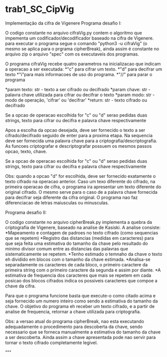 # trab1_SC_CipVig
Implementação da cifra de Vigenere
Programa desafio I: 

O codigo constante no arquivo cifraVig.py contem o algoritmo que impementa um codificador/decodificador baseado na cifra de Vigenere.
para executar o programa segue o comando "python3 -u cifraVig" (o mesmo se aplica para o prgrama cipherBreak), ainda assim é constante
no arquivo zip o arquivo "spec" com os executaveis dos programas.


O programa cifraVig recebe quatro parametros na inicializacao que indicam a operacao a ser executada:
*"c" para cifrar um texto.
*"d" para decifrar um texto
*"i"para mais informacoes de uso do programa.
*"//" para parar o programa

*param texto: str - texto a ser cifrado ou decifrado
*param chave: str - palavra chave utilizada para cifrar ou decifrar o texto
*param modo: str - modo de operação, 'cifrar' ou 'decifrar'
*return: str - texto cifrado ou decifrado

Se a opcao de operacao escolhida for "c" ou "d" serao pedidas duas strings, texto para cifrar ou decifra e palavra chave 
respectivamente

Apos a escolha da opcao desejada, deve ser fornecido o texto a ser cifrado/decifrado seguido de enter para a proxima etapa.
Na sequencia deve ser fornecida uma palavra chave para a criptografia/descriptografia.
As funcoes criptografar e descriptografar possuem os mesmos passos opcao, texto, chave. 

Se a opcao de operacao escolhida for "c" ou "d" serao pedidas duas strings, texto para cifrar ou decifra e palavra chave 
respectivamente

Obs: quando a opcao "d" for escolhida, deve ser fornecido exatamente o texto cifrado na operacao anterior. Caso um texo 
diferente do cifrado, na primeira operacao de cifra, o programa ira apresentar um texto diferente do original cifrado. 
O mesmo serve para o caso de a palavra chave fornecida para decifrar seja diferente da cifra original. 
O programa nao faz diferenciacao de letras maiusculas ou minusculas.


Programa desafio II:

O codigo constante no arquivo cipherBreak.py implementa a quebra da criptografia de Vigenere, baseado na analise de Kasiski.
A analise consiste:
*Mapeamento e contagem de padroes no texto cifrado (como sequencias que se repetem)
*Registro das distancias (medidas em caracteres) para que seja feita uma estimativa do tamanho da chave pelo resultado do 
minimo divisor comum entre as distancias das palavras que sistematicamente se repetem.
*Tenho estimado o temnaho da chave o texto eh dividido em blocos com o tamanho da chave estimada.
*Analisa-se separadamente os caracteres de cada bloco, o primeiro caractere da primeira string com o primeiro caractere da segunda
e assim por diante.
*A estimativa de frequencia dos caracteres que mais se repetem em cada posicao dos blocos cifrados indica os possiveis caracteres 
que compoe a chave da cifra.  

Para que o programa funcione basta que execute-o como citado acima e seja fornecido um numero inteiro como sendo a estimativa do 
tamanho da chave. O objetivo do programa eh receber um texto cifrado, e a partir de analise de frequencia, retornar a chave utilizada
para criptografia. 

Obs: a versao atual do programa cipherBreak, nao esta executando adequadamente o procedimento para descoberta da chave, sendo necessario
que se forneca manualmente a estimativa do tamanho da chave a ser descoberta. Ainda assim a chave apresentada pode nao servir para 
tornar o texto cifrado completamente legivel. 

"""

